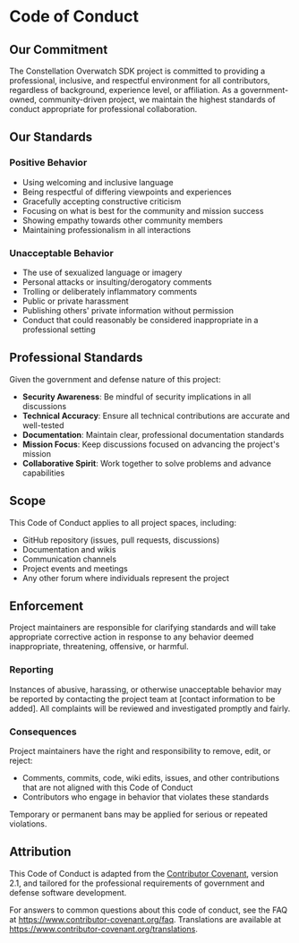 # Code of Conduct

<!-- DEVTEAM: Code of conduct for professional government/community project -->

## Our Commitment

The Constellation Overwatch SDK project is committed to providing a professional, inclusive, and respectful environment for all contributors, regardless of background, experience level, or affiliation. As a government-owned, community-driven project, we maintain the highest standards of conduct appropriate for professional collaboration.

## Our Standards

### Positive Behavior
- Using welcoming and inclusive language
- Being respectful of differing viewpoints and experiences
- Gracefully accepting constructive criticism
- Focusing on what is best for the community and mission success
- Showing empathy towards other community members
- Maintaining professionalism in all interactions

### Unacceptable Behavior
- The use of sexualized language or imagery
- Personal attacks or insulting/derogatory comments
- Trolling or deliberately inflammatory comments
- Public or private harassment
- Publishing others' private information without permission
- Conduct that could reasonably be considered inappropriate in a professional setting

## Professional Standards

Given the government and defense nature of this project:

- **Security Awareness**: Be mindful of security implications in all discussions
- **Technical Accuracy**: Ensure all technical contributions are accurate and well-tested
- **Documentation**: Maintain clear, professional documentation standards
- **Mission Focus**: Keep discussions focused on advancing the project's mission
- **Collaborative Spirit**: Work together to solve problems and advance capabilities

## Scope

This Code of Conduct applies to all project spaces, including:
- GitHub repository (issues, pull requests, discussions)
- Documentation and wikis
- Communication channels
- Project events and meetings
- Any other forum where individuals represent the project

## Enforcement

Project maintainers are responsible for clarifying standards and will take appropriate corrective action in response to any behavior deemed inappropriate, threatening, offensive, or harmful.

### Reporting

Instances of abusive, harassing, or otherwise unacceptable behavior may be reported by contacting the project team at [contact information to be added]. All complaints will be reviewed and investigated promptly and fairly.

### Consequences

Project maintainers have the right and responsibility to remove, edit, or reject:
- Comments, commits, code, wiki edits, issues, and other contributions that are not aligned with this Code of Conduct
- Contributors who engage in behavior that violates these standards

Temporary or permanent bans may be applied for serious or repeated violations.

## Attribution

This Code of Conduct is adapted from the [Contributor Covenant](https://www.contributor-covenant.org/), version 2.1, and tailored for the professional requirements of government and defense software development.

For answers to common questions about this code of conduct, see the FAQ at https://www.contributor-covenant.org/faq. Translations are available at https://www.contributor-covenant.org/translations.
